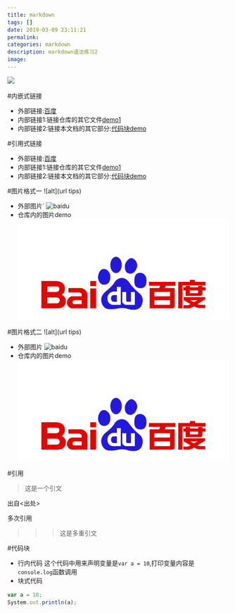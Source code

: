 ```yaml
---
title: markdown
tags: []
date: 2019-03-09 23:11:21
permalink:
categories: markdown
description: markdown语法练习2
image:
---
```


<p class="description"></p>

<meta name="referrer" content="no-referrer" />

<img src="http://blog-mamba.oss-cn-beijing.aliyuncs.com/markdown/title.jpg">

<!-- more -->

#内嵌式链接
- 外部链接:[百度](www.baidu.com)  
- 内部链接1:链接仓库的其它文件[demo1](markdown_demo1.md)
- 内部链接2:链接本文档的其它部分:[代码块demo](markdown_demo2.md#代码块)

#引用式链接
- 外部链接:[百度][bieming]
- 内部链接1:链接仓库的其它文件[demo1]
- 内部链接2:链接本文档的其它部分:[代码块demo]


#图片格式一
![alt](url tips)  
- 外部图片`
![baidu](https://www.baidu.com/img/bd_logo1.png "悬停提示")
- 仓库内的图片demo
![](markdown_demo2/bd_logo1.png)

#图片格式二
![alt](url tips)  
- 外部图片
![baidu][baidu_logo]
- 仓库内的图片demo
![][inpng]

#引用
>这是一个引文  

出自<出处>

多次引用
>>> 这是多重引文

#代码块
- 行内代码
这个代码中用来声明变量是`var a = 10`,打印变量内容是`console.log`函数调用
- 块式代码
```javascript
var a = 10;
System.out.println(a);
```

<!--下面是本文档中用到的链接-->
[百度]: http://www.baidu.com
[bieming]: http://www.baidu.com
[demo1]:markdown_demo1.md
[代码块demo]:markdown_demo2.md#代码块
[baidu_logo]: https://www.baidu.com/img/bd_logo1.png
[inpng]:markdown_demo2/bd_logo1.png